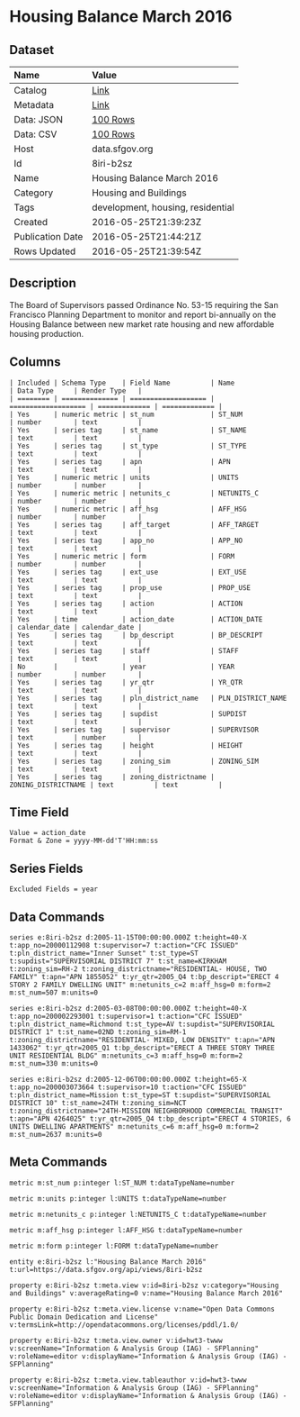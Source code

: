 # Housing Balance March 2016

## Dataset

| Name | Value |
| :--- | :---- |
| Catalog | [Link](https://catalog.data.gov/dataset/housing-balance-march-2016) |
| Metadata | [Link](https://data.sfgov.org/api/views/8iri-b2sz) |
| Data: JSON | [100 Rows](https://data.sfgov.org/api/views/8iri-b2sz/rows.json?max_rows=100) |
| Data: CSV | [100 Rows](https://data.sfgov.org/api/views/8iri-b2sz/rows.csv?max_rows=100) |
| Host | data.sfgov.org |
| Id | 8iri-b2sz |
| Name | Housing Balance March 2016 |
| Category | Housing and Buildings |
| Tags | development, housing, residential |
| Created | 2016-05-25T21:39:23Z |
| Publication Date | 2016-05-25T21:44:21Z |
| Rows Updated | 2016-05-25T21:39:54Z |

## Description

The Board of Supervisors passed Ordinance No. 53-15 requiring the San Francisco Planning Department to monitor and report bi-annually on the Housing Balance between new market rate housing and new affordable housing production.

## Columns

```ls
| Included | Schema Type    | Field Name          | Name                | Data Type     | Render Type   |
| ======== | ============== | =================== | =================== | ============= | ============= |
| Yes      | numeric metric | st_num              | ST_NUM              | number        | text          |
| Yes      | series tag     | st_name             | ST_NAME             | text          | text          |
| Yes      | series tag     | st_type             | ST_TYPE             | text          | text          |
| Yes      | series tag     | apn                 | APN                 | text          | text          |
| Yes      | numeric metric | units               | UNITS               | number        | number        |
| Yes      | numeric metric | netunits_c          | NETUNITS_C          | number        | number        |
| Yes      | numeric metric | aff_hsg             | AFF_HSG             | number        | number        |
| Yes      | series tag     | aff_target          | AFF_TARGET          | text          | text          |
| Yes      | series tag     | app_no              | APP_NO              | text          | text          |
| Yes      | numeric metric | form                | FORM                | number        | number        |
| Yes      | series tag     | ext_use             | EXT_USE             | text          | text          |
| Yes      | series tag     | prop_use            | PROP_USE            | text          | text          |
| Yes      | series tag     | action              | ACTION              | text          | text          |
| Yes      | time           | action_date         | ACTION_DATE         | calendar_date | calendar_date |
| Yes      | series tag     | bp_descript         | BP_DESCRIPT         | text          | text          |
| Yes      | series tag     | staff               | STAFF               | text          | text          |
| No       |                | year                | YEAR                | number        | number        |
| Yes      | series tag     | yr_qtr              | YR_QTR              | text          | text          |
| Yes      | series tag     | pln_district_name   | PLN_DISTRICT_NAME   | text          | text          |
| Yes      | series tag     | supdist             | SUPDIST             | text          | text          |
| Yes      | series tag     | supervisor          | SUPERVISOR          | text          | number        |
| Yes      | series tag     | height              | HEIGHT              | text          | text          |
| Yes      | series tag     | zoning_sim          | ZONING_SIM          | text          | text          |
| Yes      | series tag     | zoning_districtname | ZONING_DISTRICTNAME | text          | text          |
```

## Time Field

```ls
Value = action_date
Format & Zone = yyyy-MM-dd'T'HH:mm:ss
```

## Series Fields

```ls
Excluded Fields = year
```

## Data Commands

```ls
series e:8iri-b2sz d:2005-11-15T00:00:00.000Z t:height=40-X t:app_no=20000112908 t:supervisor=7 t:action="CFC ISSUED" t:pln_district_name="Inner Sunset" t:st_type=ST t:supdist="SUPERVISORIAL DISTRICT 7" t:st_name=KIRKHAM t:zoning_sim=RH-2 t:zoning_districtname="RESIDENTIAL- HOUSE, TWO FAMILY" t:apn="APN 1855052" t:yr_qtr=2005_Q4 t:bp_descript="ERECT 4 STORY 2 FAMILY DWELLING UNIT" m:netunits_c=2 m:aff_hsg=0 m:form=2 m:st_num=507 m:units=0

series e:8iri-b2sz d:2005-03-08T00:00:00.000Z t:height=40-X t:app_no=200002293001 t:supervisor=1 t:action="CFC ISSUED" t:pln_district_name=Richmond t:st_type=AV t:supdist="SUPERVISORIAL DISTRICT 1" t:st_name=02ND t:zoning_sim=RM-1 t:zoning_districtname="RESIDENTIAL- MIXED, LOW DENSITY" t:apn="APN 1433062" t:yr_qtr=2005_Q1 t:bp_descript="ERECT A THREE STORY THREE UNIT RESIDENTIAL BLDG" m:netunits_c=3 m:aff_hsg=0 m:form=2 m:st_num=330 m:units=0

series e:8iri-b2sz d:2005-12-06T00:00:00.000Z t:height=65-X t:app_no=200003073664 t:supervisor=10 t:action="CFC ISSUED" t:pln_district_name=Mission t:st_type=ST t:supdist="SUPERVISORIAL DISTRICT 10" t:st_name=24TH t:zoning_sim=NCT t:zoning_districtname="24TH-MISSION NEIGHBORHOOD COMMERCIAL TRANSIT" t:apn="APN 4264025" t:yr_qtr=2005_Q4 t:bp_descript="ERECT 4 STORIES, 6 UNITS DWELLING APARTMENTS" m:netunits_c=6 m:aff_hsg=0 m:form=2 m:st_num=2637 m:units=0
```

## Meta Commands

```ls
metric m:st_num p:integer l:ST_NUM t:dataTypeName=number

metric m:units p:integer l:UNITS t:dataTypeName=number

metric m:netunits_c p:integer l:NETUNITS_C t:dataTypeName=number

metric m:aff_hsg p:integer l:AFF_HSG t:dataTypeName=number

metric m:form p:integer l:FORM t:dataTypeName=number

entity e:8iri-b2sz l:"Housing Balance March 2016" t:url=https://data.sfgov.org/api/views/8iri-b2sz

property e:8iri-b2sz t:meta.view v:id=8iri-b2sz v:category="Housing and Buildings" v:averageRating=0 v:name="Housing Balance March 2016"

property e:8iri-b2sz t:meta.view.license v:name="Open Data Commons Public Domain Dedication and License" v:termsLink=http://opendatacommons.org/licenses/pddl/1.0/

property e:8iri-b2sz t:meta.view.owner v:id=hwt3-twww v:screenName="Information & Analysis Group (IAG) - SFPlanning" v:roleName=editor v:displayName="Information & Analysis Group (IAG) - SFPlanning"

property e:8iri-b2sz t:meta.view.tableauthor v:id=hwt3-twww v:screenName="Information & Analysis Group (IAG) - SFPlanning" v:roleName=editor v:displayName="Information & Analysis Group (IAG) - SFPlanning"
```